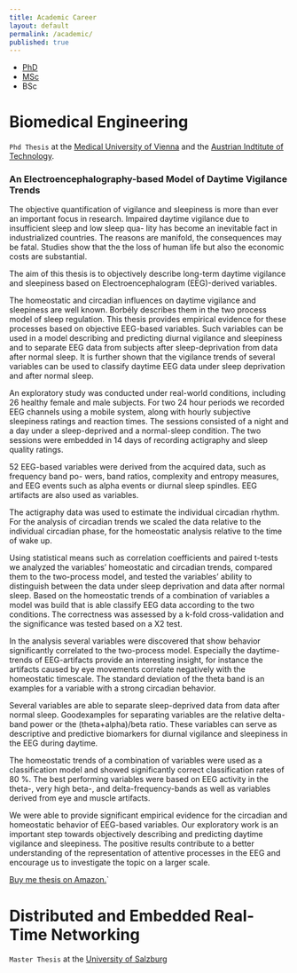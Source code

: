 ```yaml
---
title: Academic Career
layout: default
permalink: /academic/
published: true
---
```

- [PhD](#biomedical-engineering)
- [MSc](#distributed-and-ambedded-real-time-networking)
- BSc

# Biomedical Engineering
`Phd Thesis` at the [Medical University of Vienna](https://www.meduniwien.ac.at) and the [Austrian Indtitute of Technology](www.ait.ac.at).

### An Electroencephalography-based Model of Daytime Vigilance Trends
The objective quantification of vigilance and sleepiness is more than ever an important focus in research. Impaired daytime vigilance due to insufficient sleep and low sleep qua- lity has become an inevitable fact in industrialized countries. The reasons are manifold, the consequences may be fatal. Studies show that the the loss of human life but also the economic costs are substantial.

The aim of this thesis is to objectively describe long-term daytime vigilance and sleepiness based on Electroencephalogram (EEG)-derived variables.

The homeostatic and circadian influences on daytime vigilance and sleepiness are well known. Borbély describes them in the two process model of sleep regulation. This thesis provides empirical evidence for these processes based on objective EEG-based variables. Such variables can be used in a model describing and predicting diurnal vigilance and sleepiness and to separate EEG data from subjects after sleep-deprivation from data after normal sleep. It is further shown that the vigilance trends of several variables can be used to classify daytime EEG data under sleep deprivation and after normal sleep.

An exploratory study was conducted under real-world conditions, including 26 healthy female and male subjects. For two 24 hour periods we recorded EEG channels using a mobile system, along with hourly subjective sleepiness ratings and reaction times. The sessions consisted of a night and a day under a sleep-deprived and a normal-sleep condition. The two sessions were embedded in 14 days of recording actigraphy and sleep quality ratings.

52 EEG-based variables were derived from the acquired data, such as frequency band po- wers, band ratios, complexity and entropy measures, and EEG events such as alpha events or diurnal sleep spindles. EEG artifacts are also used as variables.

The actigraphy data was used to estimate the individual circadian rhythm. For the analysis of circadian trends we scaled the data relative to the individual circadian phase, for the homeostatic analysis relative to the time of wake up.

Using statistical means such as correlation coefficients and paired t-tests we analyzed the variables’ homeostatic and circadian trends, compared them to the two-process model, and tested the variables’ ability to distinguish between the data under sleep deprivation and data after normal sleep. Based on the homeostatic trends of a combination of variables a model was build that is able classify EEG data according to the two conditions. The correctness was assessed by a k-fold cross-validation and the significance was tested based on a X2 test. 

In the analysis several variables were discovered that show behavior significantly correlated to the two-process model. Especially the daytime-trends of EEG-artifacts provide an interesting insight, for instance the artifacts caused by eye movements correlate negatively with the homeostatic timescale. The standard deviation of the theta band is an examples for a variable with a strong circadian behavior.

Several variables are able to separate sleep-deprived data from data after normal sleep. Goodexamples for separating variables are the relative delta-band power or the (theta+alpha)/beta ratio. These variables can serve as descriptive and predictive biomarkers for diurnal vigilance and sleepiness in the EEG during daytime.

The homeostatic trends of a combination of variables were used as a classification model and showed significantly correct classification rates of 80 %. The best performing variables were based on EEG activity in the theta-, very high beta-, and delta-frequency-bands as well as variables derived from eye and muscle artifacts.   

We were able to provide significant empirical evidence for the circadian and homeostatic behavior of EEG-based variables. Our exploratory work is an important step towards objectively describing and predicting daytime vigilance and sleepiness. The positive results contribute to a better understanding of the representation of attentive processes in the EEG and encourage us to investigate the topic on a larger scale.

[Buy me thesis on Amazon.](https://a.co/d/0FDHRBd)`

# Distributed and Embedded Real-Time Networking
`Master Thesis` at the [University of Salzburg](https://plus.ac.at)

###

